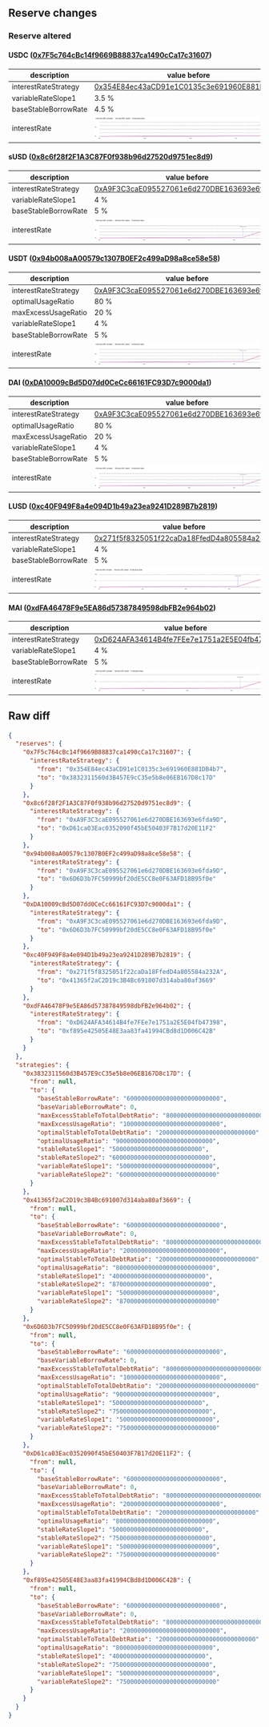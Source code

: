 ## Reserve changes

### Reserve altered

#### USDC ([0x7F5c764cBc14f9669B88837ca1490cCa17c31607](https://explorer.optimism.io/address/0x7F5c764cBc14f9669B88837ca1490cCa17c31607))

| description | value before | value after |
| --- | --- | --- |
| interestRateStrategy | [0x354E84ec43aCD91e1C0135c3e691960E881DB4b7](https://explorer.optimism.io/address/0x354E84ec43aCD91e1C0135c3e691960E881DB4b7) | [0x3832311560d3B457E9cC35e5b8e06EB167D8c17D](https://explorer.optimism.io/address/0x3832311560d3B457E9cC35e5b8e06EB167D8c17D) |
| variableRateSlope1 | 3.5 % | 5 % |
| baseStableBorrowRate | 4.5 % | 6 % |
| interestRate | ![before](/.assets/0372907d0b2f3da48f7adcaed3b1452230cd5c2b.svg) | ![after](/.assets/2054bce529b78cac463f95dc79fc18b65a0c1f44.svg) |

#### sUSD ([0x8c6f28f2F1A3C87F0f938b96d27520d9751ec8d9](https://explorer.optimism.io/address/0x8c6f28f2F1A3C87F0f938b96d27520d9751ec8d9))

| description | value before | value after |
| --- | --- | --- |
| interestRateStrategy | [0xA9F3C3caE095527061e6d270DBE163693e6fda9D](https://explorer.optimism.io/address/0xA9F3C3caE095527061e6d270DBE163693e6fda9D) | [0xD61ca03Eac0352090f45bE50403F7B17d20E11F2](https://explorer.optimism.io/address/0xD61ca03Eac0352090f45bE50403F7B17d20E11F2) |
| variableRateSlope1 | 4 % | 5 % |
| baseStableBorrowRate | 5 % | 6 % |
| interestRate | ![before](/.assets/8d9de32bf30b1c9dcf71f07a13b228c69a71a4ce.svg) | ![after](/.assets/9ed0ac5bda0d6aea5b627325dd757aab5a706122.svg) |

#### USDT ([0x94b008aA00579c1307B0EF2c499aD98a8ce58e58](https://explorer.optimism.io/address/0x94b008aA00579c1307B0EF2c499aD98a8ce58e58))

| description | value before | value after |
| --- | --- | --- |
| interestRateStrategy | [0xA9F3C3caE095527061e6d270DBE163693e6fda9D](https://explorer.optimism.io/address/0xA9F3C3caE095527061e6d270DBE163693e6fda9D) | [0x6D6D3b7FC50999bf20dE5CC8e0F63AFD18B95f0e](https://explorer.optimism.io/address/0x6D6D3b7FC50999bf20dE5CC8e0F63AFD18B95f0e) |
| optimalUsageRatio | 80 % | 90 % |
| maxExcessUsageRatio | 20 % | 10 % |
| variableRateSlope1 | 4 % | 5 % |
| baseStableBorrowRate | 5 % | 6 % |
| interestRate | ![before](/.assets/8d9de32bf30b1c9dcf71f07a13b228c69a71a4ce.svg) | ![after](/.assets/ebd346a83b729edecf1938b8cdd0528700c8b9fd.svg) |

#### DAI ([0xDA10009cBd5D07dd0CeCc66161FC93D7c9000da1](https://explorer.optimism.io/address/0xDA10009cBd5D07dd0CeCc66161FC93D7c9000da1))

| description | value before | value after |
| --- | --- | --- |
| interestRateStrategy | [0xA9F3C3caE095527061e6d270DBE163693e6fda9D](https://explorer.optimism.io/address/0xA9F3C3caE095527061e6d270DBE163693e6fda9D) | [0x6D6D3b7FC50999bf20dE5CC8e0F63AFD18B95f0e](https://explorer.optimism.io/address/0x6D6D3b7FC50999bf20dE5CC8e0F63AFD18B95f0e) |
| optimalUsageRatio | 80 % | 90 % |
| maxExcessUsageRatio | 20 % | 10 % |
| variableRateSlope1 | 4 % | 5 % |
| baseStableBorrowRate | 5 % | 6 % |
| interestRate | ![before](/.assets/8d9de32bf30b1c9dcf71f07a13b228c69a71a4ce.svg) | ![after](/.assets/ebd346a83b729edecf1938b8cdd0528700c8b9fd.svg) |

#### LUSD ([0xc40F949F8a4e094D1b49a23ea9241D289B7b2819](https://explorer.optimism.io/address/0xc40F949F8a4e094D1b49a23ea9241D289B7b2819))

| description | value before | value after |
| --- | --- | --- |
| interestRateStrategy | [0x271f5f8325051f22caDa18FfedD4a805584a232A](https://explorer.optimism.io/address/0x271f5f8325051f22caDa18FfedD4a805584a232A) | [0x41365f2aC2D19c3B4Bc691007d314aba80af3669](https://explorer.optimism.io/address/0x41365f2aC2D19c3B4Bc691007d314aba80af3669) |
| variableRateSlope1 | 4 % | 5 % |
| baseStableBorrowRate | 5 % | 6 % |
| interestRate | ![before](/.assets/43ce89e3d7fc2289843c17d09906ba45f0b42148.svg) | ![after](/.assets/73cbf1aae04d2063059bb0a9bc283ef7a4332ac4.svg) |

#### MAI ([0xdFA46478F9e5EA86d57387849598dbFB2e964b02](https://explorer.optimism.io/address/0xdFA46478F9e5EA86d57387849598dbFB2e964b02))

| description | value before | value after |
| --- | --- | --- |
| interestRateStrategy | [0xD624AFA34614B4fe7FEe7e1751a2E5E04fb47398](https://explorer.optimism.io/address/0xD624AFA34614B4fe7FEe7e1751a2E5E04fb47398) | [0xf895e42505E48E3aa83fa41994CBd8d1D006C42B](https://explorer.optimism.io/address/0xf895e42505E48E3aa83fa41994CBd8d1D006C42B) |
| variableRateSlope1 | 4 % | 5 % |
| baseStableBorrowRate | 5 % | 6 % |
| interestRate | ![before](/.assets/6328b8017499aaa1d67053e893c4dc04fca7def7.svg) | ![after](/.assets/df7fd666881ec31eda779728d617bf3efe6be6d8.svg) |

## Raw diff

```json
{
  "reserves": {
    "0x7F5c764cBc14f9669B88837ca1490cCa17c31607": {
      "interestRateStrategy": {
        "from": "0x354E84ec43aCD91e1C0135c3e691960E881DB4b7",
        "to": "0x3832311560d3B457E9cC35e5b8e06EB167D8c17D"
      }
    },
    "0x8c6f28f2F1A3C87F0f938b96d27520d9751ec8d9": {
      "interestRateStrategy": {
        "from": "0xA9F3C3caE095527061e6d270DBE163693e6fda9D",
        "to": "0xD61ca03Eac0352090f45bE50403F7B17d20E11F2"
      }
    },
    "0x94b008aA00579c1307B0EF2c499aD98a8ce58e58": {
      "interestRateStrategy": {
        "from": "0xA9F3C3caE095527061e6d270DBE163693e6fda9D",
        "to": "0x6D6D3b7FC50999bf20dE5CC8e0F63AFD18B95f0e"
      }
    },
    "0xDA10009cBd5D07dd0CeCc66161FC93D7c9000da1": {
      "interestRateStrategy": {
        "from": "0xA9F3C3caE095527061e6d270DBE163693e6fda9D",
        "to": "0x6D6D3b7FC50999bf20dE5CC8e0F63AFD18B95f0e"
      }
    },
    "0xc40F949F8a4e094D1b49a23ea9241D289B7b2819": {
      "interestRateStrategy": {
        "from": "0x271f5f8325051f22caDa18FfedD4a805584a232A",
        "to": "0x41365f2aC2D19c3B4Bc691007d314aba80af3669"
      }
    },
    "0xdFA46478F9e5EA86d57387849598dbFB2e964b02": {
      "interestRateStrategy": {
        "from": "0xD624AFA34614B4fe7FEe7e1751a2E5E04fb47398",
        "to": "0xf895e42505E48E3aa83fa41994CBd8d1D006C42B"
      }
    }
  },
  "strategies": {
    "0x3832311560d3B457E9cC35e5b8e06EB167D8c17D": {
      "from": null,
      "to": {
        "baseStableBorrowRate": "60000000000000000000000000",
        "baseVariableBorrowRate": 0,
        "maxExcessStableToTotalDebtRatio": "800000000000000000000000000",
        "maxExcessUsageRatio": "100000000000000000000000000",
        "optimalStableToTotalDebtRatio": "200000000000000000000000000",
        "optimalUsageRatio": "900000000000000000000000000",
        "stableRateSlope1": "5000000000000000000000000",
        "stableRateSlope2": "600000000000000000000000000",
        "variableRateSlope1": "50000000000000000000000000",
        "variableRateSlope2": "600000000000000000000000000"
      }
    },
    "0x41365f2aC2D19c3B4Bc691007d314aba80af3669": {
      "from": null,
      "to": {
        "baseStableBorrowRate": "60000000000000000000000000",
        "baseVariableBorrowRate": 0,
        "maxExcessStableToTotalDebtRatio": "800000000000000000000000000",
        "maxExcessUsageRatio": "200000000000000000000000000",
        "optimalStableToTotalDebtRatio": "200000000000000000000000000",
        "optimalUsageRatio": "800000000000000000000000000",
        "stableRateSlope1": "40000000000000000000000000",
        "stableRateSlope2": "870000000000000000000000000",
        "variableRateSlope1": "50000000000000000000000000",
        "variableRateSlope2": "870000000000000000000000000"
      }
    },
    "0x6D6D3b7FC50999bf20dE5CC8e0F63AFD18B95f0e": {
      "from": null,
      "to": {
        "baseStableBorrowRate": "60000000000000000000000000",
        "baseVariableBorrowRate": 0,
        "maxExcessStableToTotalDebtRatio": "800000000000000000000000000",
        "maxExcessUsageRatio": "100000000000000000000000000",
        "optimalStableToTotalDebtRatio": "200000000000000000000000000",
        "optimalUsageRatio": "900000000000000000000000000",
        "stableRateSlope1": "5000000000000000000000000",
        "stableRateSlope2": "750000000000000000000000000",
        "variableRateSlope1": "50000000000000000000000000",
        "variableRateSlope2": "750000000000000000000000000"
      }
    },
    "0xD61ca03Eac0352090f45bE50403F7B17d20E11F2": {
      "from": null,
      "to": {
        "baseStableBorrowRate": "60000000000000000000000000",
        "baseVariableBorrowRate": 0,
        "maxExcessStableToTotalDebtRatio": "800000000000000000000000000",
        "maxExcessUsageRatio": "200000000000000000000000000",
        "optimalStableToTotalDebtRatio": "200000000000000000000000000",
        "optimalUsageRatio": "800000000000000000000000000",
        "stableRateSlope1": "5000000000000000000000000",
        "stableRateSlope2": "750000000000000000000000000",
        "variableRateSlope1": "50000000000000000000000000",
        "variableRateSlope2": "750000000000000000000000000"
      }
    },
    "0xf895e42505E48E3aa83fa41994CBd8d1D006C42B": {
      "from": null,
      "to": {
        "baseStableBorrowRate": "60000000000000000000000000",
        "baseVariableBorrowRate": 0,
        "maxExcessStableToTotalDebtRatio": "800000000000000000000000000",
        "maxExcessUsageRatio": "200000000000000000000000000",
        "optimalStableToTotalDebtRatio": "200000000000000000000000000",
        "optimalUsageRatio": "800000000000000000000000000",
        "stableRateSlope1": "40000000000000000000000000",
        "stableRateSlope2": "750000000000000000000000000",
        "variableRateSlope1": "50000000000000000000000000",
        "variableRateSlope2": "750000000000000000000000000"
      }
    }
  }
}
```
